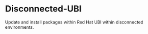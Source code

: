 # Disconnected-UBI
Update and install packages within Red Hat UBI within disconnected environments.
